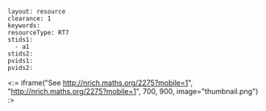 ````
layout: resource
clearance: 1
keywords:
resourceType: RT7
stids1: 
  - a1
stids2:
pvids1:
pvids2:

````

<:= iframe("See http://nrich.maths.org/2275?mobile=1", "http://nrich.maths.org/2275?mobile=1", 700, 900, image="thumbnail.png") :>

